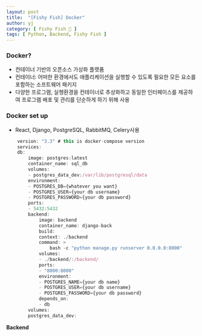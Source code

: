 ```yaml
---
layout: post
title:  "[Fishy Fish] Docker"
author: yj
category: [ Fishy Fish 🎣 ]
tags: [ Python, Backend, Fishy Fish ]
---
```

### Docker?
- 컨테이너 기반의 오픈소스 가상화 플랫폼
- 컨테이너: 어떠한 환경에서도 애플리케이션을 실행할 수 있도록 필요한 모든 요소를 포함하는 소프트웨어 패키지
- 다양한 프로그램, 실행환경을 컨테이너로 추상화하고 동일한 인터페이스를 제공하여 프로그램 배포 및 관리를 단순하게 하기 위해 사용

### Docker set up
- React, Django, PostgreSQL, RabbitMQ, Celery사용
```javascript
    version: "3.3" # this is docker-compose version
    services:
    db:
        image: postgres:latest
        container_name: sql_db
        volumes:
        - postgres_data_dev:/var/lib/postgresql/data
        environment:
        - POSTGRES_DB={whatever you want}
        - POSTGRES_USER={your db username}
        - POSTGRES_PASSWORD={your db password}
        ports:
        - 5432:5432
        backend:
            image: backend
            container_name: django-back
            build:
            context: ./backend
            command: >
                bash -c "python manage.py runserver 0.0.0.0:8000"
            volumes:
            - ./backend/:/backend/
            ports:
            - "8000:8000"
            environment:
            - POSTGRES_NAME={your db name}
            - POSTGRES_USER={your db username}
            - POSTGRES_PASSWORD={your db password}
            depends_on:
            - db
        volumes:
        postgres_data_dev:
```

**Backend**